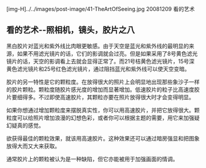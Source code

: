 [img-H]../../images/post-image/41-TheArtOfSeeing.jpg
20081209
看的艺术

## 看的艺术--照相机，镜头，胶片之八

黑白胶片对蓝光和紫外线比肉眼更敏感。由于天空是蓝光和紫外线的最明显的来源，如果不用滤光镜片的话，它们的影调就会过亮。但是如果采用了8号黄色滤光镜片的话，天空的影调看上去就会显得正常了。而21号桔黄色滤光镜片，15号深黄色滤光镜片和25号红色滤光镜片，通过阻挡蓝光和紫外线可以使天空变暗。

胶片的另一特性是它的颗粒度。在放得很大的照片上会明显地出现那些象沙子一样的胶片颗粒。颗粒度随胶片感光度的增加而显著增加。低速胶片的粒子比高速度胶片要细得多。不过即使高速胶片，其颗粒亦要在照片放得很大时才会变得明显。

如果你想通过增加颗粒度来摆脱真实性，你可以用高速胶片，并把它放得很大。颗粒度可以给照片增加浪漫的幻想色彩，或者你可以根据主题的需要，用它来加强疑幻疑真的感觉。

欲获得最佳的颗粒效果，就该用高速胶片。这种效果还可以通过暗房强显和把图象放得大而又大来获取。

通常胶片上的颗粒被认为是一种缺陷，但它亦能被用于加强画面的情调。
